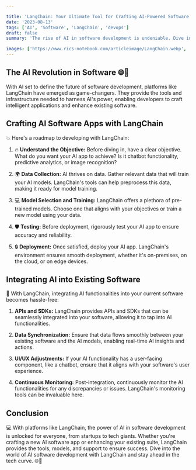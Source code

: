 ```yaml
---

title: 'LangChain: Your Ultimate Tool for Crafting AI-Powered Software 🌐🤖'
date: '2023-08-13'
tags: ['AI', 'Software', 'LangChain', 'devops']
draft: false
summary: 'The rise of AI in software development is undeniable. Dive into how LangChain can be your secret weapon in not just creating AI software apps but also seamlessly integrating them into your existing software suite.'

images: ['https://www.rics-notebook.com/articleimage/LangChain.webp', 'https://www.rics-notebook.com/articleimage/AI/LangChain.webp']
---
```


## The AI Revolution in Software 🌐🤖

With AI set to define the future of software development, platforms like LangChain have emerged as game-changers. They provide the tools and infrastructure needed to harness AI's power, enabling developers to craft intelligent applications and enhance existing software.

## Crafting AI Software Apps with LangChain

💥 Here's a roadmap to developing with LangChain:

1. 🔥 **Understand the Objective:** Before diving in, have a clear objective. What do you want your AI app to achieve? Is it chatbot functionality, predictive analytics, or image recognition?

2. 🌍 **Data Collection:** AI thrives on data. Gather relevant data that will train your AI models. LangChain's tools can help preprocess this data, making it ready for model training.

3. 💻 **Model Selection and Training:** LangChain offers a plethora of pre-trained models. Choose one that aligns with your objectives or train a new model using your data.

4. 🛡️ **Testing:** Before deployment, rigorously test your AI app to ensure accuracy and reliability.

5. 🔒 **Deployment:** Once satisfied, deploy your AI app. LangChain's environment ensures smooth deployment, whether it's on-premises, on the cloud, or on edge devices.

## Integrating AI into Existing Software

🔄 With LangChain, integrating AI functionalities into your current software becomes hassle-free:

1. **APIs and SDKs:** LangChain provides APIs and SDKs that can be seamlessly integrated into your software, allowing it to tap into AI functionalities.

2. **Data Synchronization:** Ensure that data flows smoothly between your existing software and the AI models, enabling real-time AI insights and actions.

3. **UI/UX Adjustments:** If your AI functionality has a user-facing component, like a chatbot, ensure that it aligns with your software's user experience.

4. **Continuous Monitoring:** Post-integration, continuously monitor the AI functionalities for any discrepancies or issues. LangChain's monitoring tools can be invaluable here.

## Conclusion

💻 With platforms like LangChain, the power of AI in software development is unlocked for everyone, from startups to tech giants. Whether you're crafting a new AI software app or enhancing your existing suite, LangChain provides the tools, models, and support to ensure success. Dive into the world of AI software development with LangChain and stay ahead in the tech curve. 🌐🤖
